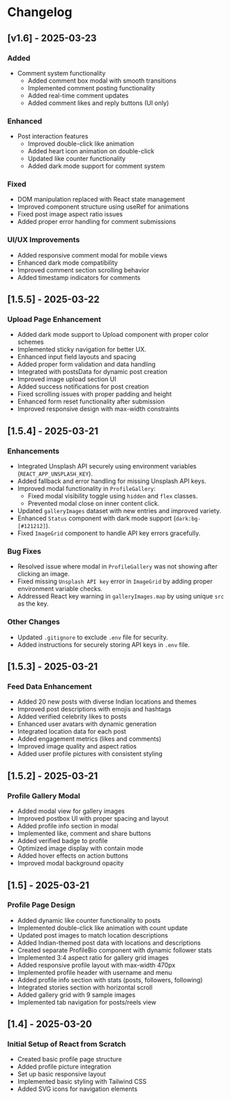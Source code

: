 # Changelog

## [v1.6] - 2025-03-23

### Added

- Comment system functionality
  - Added comment box modal with smooth transitions
  - Implemented comment posting functionality
  - Added real-time comment updates
  - Added comment likes and reply buttons (UI only)

### Enhanced

- Post interaction features
  - Improved double-click like animation
  - Added heart icon animation on double-click
  - Updated like counter functionality
  - Added dark mode support for comment system

### Fixed

- DOM manipulation replaced with React state management
- Improved component structure using useRef for animations
- Fixed post image aspect ratio issues
- Added proper error handling for comment submissions

### UI/UX Improvements

- Added responsive comment modal for mobile views
- Enhanced dark mode compatibility
- Improved comment section scrolling behavior
- Added timestamp indicators for comments

## [1.5.5] - 2025-03-22

### Upload Page Enhancement

- Added dark mode support to Upload component with proper color schemes
- Implemented sticky navigation for better UX.
- Enhanced input field layouts and spacing
- Added proper form validation and data handling
- Integrated with postsData for dynamic post creation
- Improved image upload section UI
- Added success notifications for post creation
- Fixed scrolling issues with proper padding and height
- Enhanced form reset functionality after submission
- Improved responsive design with max-width constraints

## [1.5.4] - 2025-03-21

### Enhancements

- Integrated Unsplash API securely using environment variables (`REACT_APP_UNSPLASH_KEY`).
- Added fallback and error handling for missing Unsplash API keys.
- Improved modal functionality in `ProfileGallery`:
  - Fixed modal visibility toggle using `hidden` and `flex` classes.
  - Prevented modal close on inner content click.
- Updated `galleryImages` dataset with new entries and improved variety.
- Enhanced `Status` component with dark mode support (`dark:bg-[#121212]`).
- Fixed `ImageGrid` component to handle API key errors gracefully.

### Bug Fixes

- Resolved issue where modal in `ProfileGallery` was not showing after clicking an image.
- Fixed missing `Unsplash API key` error in `ImageGrid` by adding proper environment variable checks.
- Addressed React key warning in `galleryImages.map` by using unique `src` as the key.

### Other Changes

- Updated `.gitignore` to exclude `.env` file for security.
- Added instructions for securely storing API keys in `.env` file.

## [1.5.3] - 2025-03-21

### Feed Data Enhancement

- Added 20 new posts with diverse Indian locations and themes
- Improved post descriptions with emojis and hashtags
- Added verified celebrity likes to posts
- Enhanced user avatars with dynamic generation
- Integrated location data for each post
- Added engagement metrics (likes and comments)
- Improved image quality and aspect ratios
- Added user profile pictures with consistent styling

## [1.5.2] - 2025-03-21

### Profile Gallery Modal

- Added modal view for gallery images
- Improved postbox UI with proper spacing and layout
- Added profile info section in modal
- Implemented like, comment and share buttons
- Added verified badge to profile
- Optimized image display with contain mode
- Added hover effects on action buttons
- Improved modal background opacity

## [1.5] - 2025-03-21

### Profile Page Design

- Added dynamic like counter functionality to posts
- Implemented double-click like animation with count update
- Updated post images to match location descriptions
- Added Indian-themed post data with locations and descriptions
- Created separate ProfileBio component with dynamic follower stats
- Implemented 3:4 aspect ratio for gallery grid images
- Added responsive profile layout with max-width 470px
- Implemented profile header with username and menu
- Added profile info section with stats (posts, followers, following)
- Integrated stories section with horizontal scroll
- Added gallery grid with 9 sample images
- Implemented tab navigation for posts/reels view

## [1.4] - 2025-03-20

### Initial Setup of React from Scratch

- Created basic profile page structure
- Added profile picture integration
- Set up basic responsive layout
- Implemented basic styling with Tailwind CSS
- Added SVG icons for navigation elements
